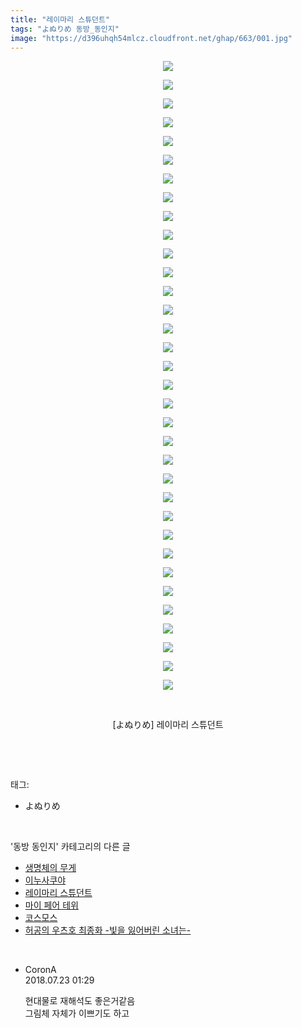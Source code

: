 ```yaml
---
title: "레이마리 스튜던트"
tags: "よぬりめ 동방_동인지"
image: "https://d396uhqh54mlcz.cloudfront.net/ghap/663/001.jpg"
---
```

<div class="article">
<p style="text-align: center; clear: none; float: none;"><img src="{{ site.imgserver7 }}/ghap/663/001.jpg"/></p>
<p style="text-align: center; clear: none; float: none;"><img src="{{ site.imgserver7 }}/ghap/663/002.jpg"/></p>
<p style="text-align: center; clear: none; float: none;"><img src="{{ site.imgserver7 }}/ghap/663/003.png"/></p>
<p style="text-align: center; clear: none; float: none;"><img src="{{ site.imgserver7 }}/ghap/663/004.jpg"/></p>
<p style="text-align: center; clear: none; float: none;"><img src="{{ site.imgserver7 }}/ghap/663/005.jpg"/></p>
<p style="text-align: center; clear: none; float: none;"><img src="{{ site.imgserver7 }}/ghap/663/006.jpg"/></p>
<p style="text-align: center; clear: none; float: none;"><img src="{{ site.imgserver7 }}/ghap/663/007.jpg"/></p>
<p style="text-align: center; clear: none; float: none;"><img src="{{ site.imgserver7 }}/ghap/663/008.jpg"/></p>
<p style="text-align: center; clear: none; float: none;"><img src="{{ site.imgserver7 }}/ghap/663/009.png"/></p>
<p style="text-align: center; clear: none; float: none;"><img src="{{ site.imgserver7 }}/ghap/663/010.png"/></p>
<p style="text-align: center; clear: none; float: none;"><img src="{{ site.imgserver7 }}/ghap/663/011.jpg"/></p>
<p style="text-align: center; clear: none; float: none;"><img src="{{ site.imgserver7 }}/ghap/663/012.jpg"/></p>
<p style="text-align: center; clear: none; float: none;"><img src="{{ site.imgserver7 }}/ghap/663/013.png"/></p>
<p style="text-align: center; clear: none; float: none;"><img src="{{ site.imgserver7 }}/ghap/663/014.png"/></p>
<p style="text-align: center; clear: none; float: none;"><img src="{{ site.imgserver7 }}/ghap/663/015.jpg"/></p>
<p style="text-align: center; clear: none; float: none;"><img src="{{ site.imgserver7 }}/ghap/663/016.png"/></p>
<p style="text-align: center; clear: none; float: none;"><img src="{{ site.imgserver7 }}/ghap/663/017.png"/></p>
<p style="text-align: center; clear: none; float: none;"><img src="{{ site.imgserver7 }}/ghap/663/018.png"/></p>
<p style="text-align: center; clear: none; float: none;"><img src="{{ site.imgserver7 }}/ghap/663/019.png"/></p>
<p style="text-align: center; clear: none; float: none;"><img src="{{ site.imgserver7 }}/ghap/663/020.jpg"/></p>
<p style="text-align: center; clear: none; float: none;"><img src="{{ site.imgserver7 }}/ghap/663/021.jpg"/></p>
<p style="text-align: center; clear: none; float: none;"><img src="{{ site.imgserver7 }}/ghap/663/022.jpg"/></p>
<p style="text-align: center; clear: none; float: none;"><img src="{{ site.imgserver7 }}/ghap/663/023.jpg"/></p>
<p style="text-align: center; clear: none; float: none;"><img src="{{ site.imgserver7 }}/ghap/663/024.png"/></p>
<p style="text-align: center; clear: none; float: none;"><img src="{{ site.imgserver7 }}/ghap/663/025.jpg"/></p>
<p style="text-align: center; clear: none; float: none;"><img src="{{ site.imgserver7 }}/ghap/663/026.png"/></p>
<p style="text-align: center; clear: none; float: none;"><img src="{{ site.imgserver7 }}/ghap/663/027.png"/></p>
<p style="text-align: center; clear: none; float: none;"><img src="{{ site.imgserver7 }}/ghap/663/028.png"/></p>
<p style="text-align: center; clear: none; float: none;"><img src="{{ site.imgserver7 }}/ghap/663/029.png"/></p>
<p style="text-align: center; clear: none; float: none;"><img src="{{ site.imgserver7 }}/ghap/663/030.png"/></p>
<p style="text-align: center; clear: none; float: none;"><img src="{{ site.imgserver7 }}/ghap/663/031.jpg"/></p>
<p style="text-align: center; clear: none; float: none;"><img src="{{ site.imgserver7 }}/ghap/663/032.png"/></p>
<p style="text-align: center; clear: none; float: none;"><img src="{{ site.imgserver7 }}/ghap/663/033.jpg"/></p>
<p style="text-align: center; clear: none; float: none;"><img src="{{ site.imgserver7 }}/ghap/663/034.jpg"/></p>
<p style="text-align: center; clear: none; float: none;"><br/></p>
<p style="text-align: center; clear: none; float: none;">[よぬりめ] 레이마리 스튜던트</p>
<p><br/></p>
</div><br/>
<div class="tagTrail">
<p>태그: </p>
<ul>
<li>よぬりめ</li>
</ul>
</div><br/>
<div class="another">
<p>'동방 동인지' 카테고리의 다른 글</p>
<ul>
<li><a href="/ghap_665">생명체의 무게</a></li>
<li><a href="/ghap_664">이누사쿠야</a></li>
<li><a href="/ghap_663">레이마리 스튜던트</a></li>
<li><a href="/ghap_662">마이 페어 테위</a></li>
<li><a href="/ghap_661">코스모스</a></li>
<li><a href="/ghap_660">허공의 우츠호 최종화 -빛을 잃어버린 소녀는-</a></li>
</ul>
</div><br/>
<div class="cb_module cb_fluid">
<div class="cb_wrt cb_profile">
<div class="comment">
<ul>
<li class="cb_thumb_off" id="comment15291898">
<div class="cb_comment_area">
<div class="cb_info_area">
<div class="cb_section">
<span class="cb_nick_name">CoronA</span>
</div>
<div class="cb_section">
<span class="cb_date">2018.07.23 01:29 </span>
</div>
</div>
<div class="cb_dsc_comment">
<p class="cb_dsc">
											현대물로 재해석도 좋은거같음<br/>
그림체 자체가 이쁘기도 하고
										</p>
</div>
</div></li>
</ul>
</div>
</div><!-- commentList close -->
</div><br/>
